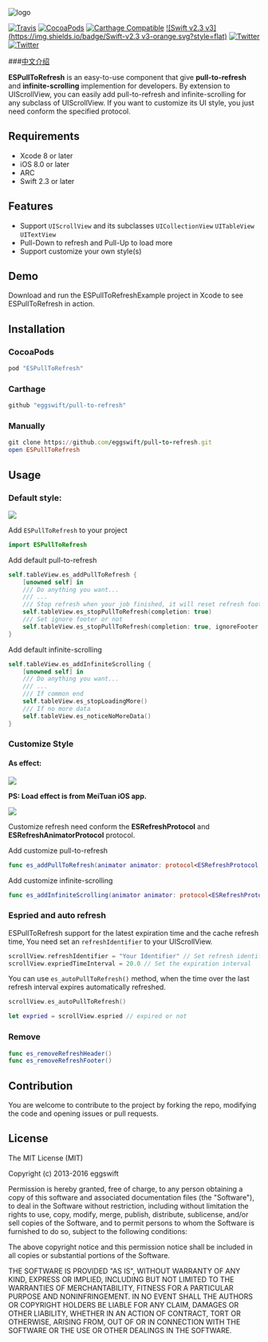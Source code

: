 
![logo](logo.png)

[![Travis](https://travis-ci.org/eggswift/pull-to-refresh.svg?branch=master)](https://travis-ci.org/eggswift/pull-to-refresh)
[![CocoaPods](https://img.shields.io/cocoapods/v/ESPullToRefresh.svg)](http://cocoapods.org/pods/pull-to-refresh)
[![Carthage Compatible](https://img.shields.io/badge/Carthage-compatible-4BC51D.svg?style=flat)](https://github.com/Carthage/Carthage)
[![Swift v2.3 v3](https://img.shields.io/badge/Swift-v2.3 v3-orange.svg?style=flat)](https://developer.apple.com/swift/)
[![Twitter](https://img.shields.io/badge/Twitter-@lihao_iOS-blue.svg?style=flat)](https://twitter.com/lihao_iOS)
[![Twitter](https://img.shields.io/badge/Weibo-@李昊_____-orange.svg?style=flat)](http://weibo.com/5120522686/profile?rightmod=1&wvr=6&mod=personinfo&is_all=1)

###[中文介绍](README_CN.md)

**ESPullToRefresh** is an easy-to-use component that give **pull-to-refresh** and **infinite-scrolling** implemention for developers. By extension to UIScrollView, you can easily add pull-to-refresh and infinite-scrolling for any subclass of UIScrollView. If you want to customize its UI style, you just need conform the specified protocol.


## Requirements

* Xcode 8 or later
* iOS 8.0 or later
* ARC
* Swift 2.3 or later

## Features

* Support `UIScrollView` and its subclasses `UICollectionView` `UITableView` `UITextView`
* Pull-Down to refresh and Pull-Up to load more
* Support customize your own style(s)

## Demo

Download and run the ESPullToRefreshExample project in Xcode to see ESPullToRefresh in action.


## Installation

### CocoaPods

``` ruby
pod "ESPullToRefresh"
```

### Carthage

```ruby
github "eggswift/pull-to-refresh"
```

### Manually

``` ruby
git clone https://github.com/eggswift/pull-to-refresh.git
open ESPullToRefresh
```

## Usage

### Default style:


![](example_default.gif)



Add `ESPullToRefresh` to your project

```swift
import ESPullToRefresh
```

Add default pull-to-refresh

``` swift
self.tableView.es_addPullToRefresh {
	[unowned self] in
	/// Do anything you want...
	/// ...
	/// Stop refresh when your job finished, it will reset refresh footer if completion is true
	self.tableView.es_stopPullToRefresh(completion: true)
	/// Set ignore footer or not
	self.tableView.es_stopPullToRefresh(completion: true, ignoreFooter: false)
}
```

Add default infinite-scrolling
``` swift
self.tableView.es_addInfiniteScrolling {
	[unowned self] in
	/// Do anything you want...
	/// ...
	/// If common end
	self.tableView.es_stopLoadingMore()
	/// If no more data
	self.tableView.es_noticeNoMoreData()
}
```


### Customize Style

#### As effect:

![](example_meituan.gif)

**PS: Load effect is from MeiTuan iOS app.**

![](example_wechat.gif)


Customize refresh need conform the **ESRefreshProtocol** and **ESRefreshAnimatorProtocol** protocol.

Add customize pull-to-refresh

``` swift
func es_addPullToRefresh(animator animator: protocol<ESRefreshProtocol, ESRefreshAnimatorProtocol>, handler: ESRefreshHandler)
```

Add customize infinite-scrolling

``` swift
func es_addInfiniteScrolling(animator animator: protocol<ESRefreshProtocol, ESRefreshAnimatorProtocol>, handler: ESRefreshHandler)
```

### Espried and auto refresh

ESPullToRefresh support for the latest expiration time and the cache refresh time, You need set an `refreshIdentifier` to your UIScrollView.
``` swift
scrollView.refreshIdentifier = "Your Identifier" // Set refresh identifier
scrollView.expriedTimeInterval = 20.0 // Set the expiration interval
```
You can use `es_autoPullToRefresh()` method, when the time over the last refresh interval expires automatically refreshed.
``` swift
scrollView.es_autoPullToRefresh()

let expried = scrollView.espried // expired or not
```


### Remove

``` swift
func es_removeRefreshHeader()
func es_removeRefreshFooter()
```


## Contribution

You are welcome to contribute to the project by forking the repo, modifying the code and opening issues or pull requests.

## License

The MIT License (MIT)

Copyright (c) 2013-2016 eggswift

Permission is hereby granted, free of charge, to any person obtaining a copy
of this software and associated documentation files (the "Software"), to deal
in the Software without restriction, including without limitation the rights
to use, copy, modify, merge, publish, distribute, sublicense, and/or sell
copies of the Software, and to permit persons to whom the Software is
furnished to do so, subject to the following conditions:

The above copyright notice and this permission notice shall be included in all
copies or substantial portions of the Software.

THE SOFTWARE IS PROVIDED "AS IS", WITHOUT WARRANTY OF ANY KIND, EXPRESS OR
IMPLIED, INCLUDING BUT NOT LIMITED TO THE WARRANTIES OF MERCHANTABILITY,
FITNESS FOR A PARTICULAR PURPOSE AND NONINFRINGEMENT. IN NO EVENT SHALL THE
AUTHORS OR COPYRIGHT HOLDERS BE LIABLE FOR ANY CLAIM, DAMAGES OR OTHER
LIABILITY, WHETHER IN AN ACTION OF CONTRACT, TORT OR OTHERWISE, ARISING FROM,
OUT OF OR IN CONNECTION WITH THE SOFTWARE OR THE USE OR OTHER DEALINGS IN THE
SOFTWARE.

